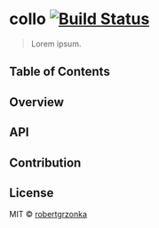 # **collo** [![Build Status](https://travis-ci.com/robertgrzonka/collo.svg?branch=master)](https://travis-ci.com/robertgrzonka/collo)
> Lorem ipsum.

## Table of Contents

## Overview

## API

<!-- Generated by documentation.js. Update this documentation by updating the source code. -->

## Contribution

## License

MIT © [robertgrzonka](https://robert.theguys.sh)
